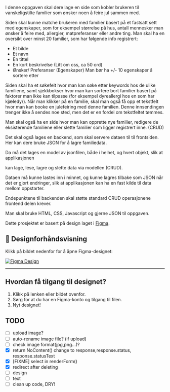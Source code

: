 I denne oppgaven skal dere lage en side som kobler brukeren til vanskeligstilte familier som ønsker noen å feire jul sammen med.

Siden skal kunne matche brukeren med familier basert på et fastsatt sett med egenskaper, som for eksempel størrelse på hus, antall mennesker man ønsker å feire med, allergier, matpreferanser eller andre ting. Man skal ha en oversikt over minst 20 familier, som har følgende info registrert:

- Et bilde
- Et navn
- En tittel
- En kort beskrivelse (Litt om oss, ca 50 ord)
- Ønsker/ Preferanser (Egenskaper) Man bør ha +/- 10 egenskaper å sortere etter

Siden skal ha et søkefelt hvor man kan søke etter keywords hos de ulike familiene, samt sjekkbokser hvor man kan sortere bort familier basert på faktorer man ikke kan tilpasse (for eksempel dyreallergi hos en som har kjæledyr). Når man klikker på en familie, skal man også få opp et tekstfelt hvor man kan booke en julefeiring med denne familien. Denne innsendingen trenger ikke å sendes noe sted, men det er en fordel om tekstfeltet tømmes.

Man skal også ha en side hvor man kan opprette nye familier, redigere de eksisterende familiene eller slette familier som ligger registrert inne. (CRUD)

Det skal også lages en backend, som skal servere dataen til til frontsiden.
Her kan dere bruke JSON for å lagre familiedata.

Da må det lages en model av jsonfilen, både i helhet, og hvert objekt, slik at applikasjonen

kan lage, lese, lagre og slette data via modellen (CRUD).

Dataen må kunne lastes inn i minnet, og kunne lagres tilbake som JSON når det er gjort endringer, slik at applikasjonen kan ha en fast kilde til data mellom oppstarter.

Endepunktene til backenden skal støtte standard CRUD operasjonene frontend delen krever.

Man skal bruke HTML, CSS, Javascript og gjerne JSON til oppgaven.

Dette prosjektet er basert på design laget i [Figma](https://www.figma.com/design/9Xgf40n5pVK5XNO0mIxZed/Untitled?node-id=0-1&t=1fO2N4FjVbge3gR4-1).

## 🎨 Designforhåndsvisning  
Klikk på bildet nedenfor for å åpne Figma-designet:

[![Figma Design](images/figma-forhandsvisning.png)](https://www.figma.com/design/9Xgf40n5pVK5XNO0mIxZed/Untitled?node-id=0-1&t=1fO2N4FjVbge3gR4-1)

---

## Hvordan få tilgang til designet?  
1. Klikk på lenken eller bildet ovenfor.  
2. Sørg for at du har en Figma-konto og tilgang til filen.  
3. Nyt designet!  

## TODO

- [ ] upload image?
- [ ] auto-rename image file? (if upload)
- [ ] check image format(jpg,png...)?
- [x] return NoContent() change to response,response.status, response.statusText
- [x] [FIXME] select in renderForm()
- [x] redirect after deleting
- [ ] design
- [ ] text
- [ ] clean up code, DRY!
